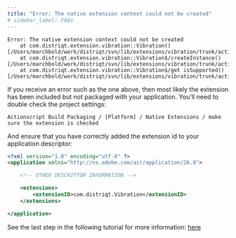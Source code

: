 ```yaml
---
title: "Error: The native extension context could not be created"
# sidebar_label: FAQs
---
```



```
Error: The native extension context could not be created
    at com.distriqt.extension.vibration::Vibration()[/Users/marchbold/work/distriqt/svn/lib/extensions/vibration/trunk/actionscript/src/com/distriqt/extension/vibration/Vibration.as:65]
    at com.distriqt.extension.vibration::Vibration$/createInstance()[/Users/marchbold/work/distriqt/svn/lib/extensions/vibration/trunk/actionscript/src/com/distriqt/extension/vibration/Vibration.as:110]
    at com.distriqt.extension.vibration::Vibration$/get isSupported()[/Users/marchbold/work/distriqt/svn/lib/extensions/vibration/trunk/actionscript/src/com/distriqt/extension/vibration/Vibration.as:136]
```

If you receive an error such as the one above, then most likely the extension has been included but not packaged with your application. You'll need to double check the project settings:

```
Actionscript Build Packaging / [Platform] / Native Extensions / make sure the extension is checked
```

And ensure that you have correctly added the extension id to your application descriptor:

```xml
<?xml version="1.0" encoding="utf-8" ?>
<application xmlns="http://ns.adobe.com/air/application/26.0">

    <!-- OTHER DESCRIPTOR INFORMATION -->

    <extensions>
        <extensionID>com.distriqt.Vibration</extensionID>
    </extensions>

</application>
```


See the last step in the following tutorial for more information: [here](/docs/tutorials/getting-started)
